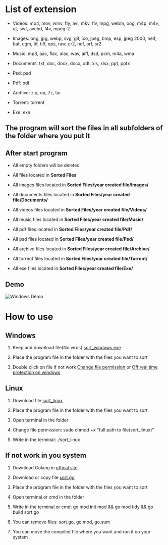 # List of extension

- Videos: mp4, mov, wmv, fly, avi, mkv, flv, mpg, webm, oog, m4p, m4v, qt, swf, avchd, f4v, mpeg-2

- Images: png, jpg, webp, svg, gif, ico, jpeg, bmp, esp, jpeg 2000, heif, bat, cgm, tif, tiff, eps, raw, cr2, nef, orf, sr2

- Music: mp3, aac, flac, alac, wav, aiff, dsd, pcm, m4a, wma

- Documents: txt, doc, docx, docx, odt, xls, xlsx, ppt, pptx

- Psd: psd

- Pdf: pdf

- Archive: zip, rar, 7z, tar

- Torrent: torrent

- Exe: exe

## The program will sort the files in all subfolders of the folder where you put it

## After start program

- All empty folders will be deleted

- All files located in **Sorted Files**

- All images files located in **Sorted Files/year created file/Images/**

- All documents files located in **Sorted Files/year created file/Documents/**

- All videos files located in **Sorted Files/year created file/Videos/**

- All music files located in **Sorted Files/year created file/Music/**

- All pdf files located in **Sorted Files/year created file/Pdf/**

- All psd files located in **Sorted Files/year created file/Psd/**

- All archive files located in **Sorted Files/year created file/Archive/**

- All torrent files located in **Sorted Files/year created file/Torrent/**

- All exe files located in **Sorted Files/year created file/Exe/**

## Demo

![Windows Demo](https://github.com/oleh312/Sorting-files-by-extension/blob/main/assets/windows_demo.gif)

# How to use

## Windows

1. Keep and download file(No virus) <a  href="https://github.com/oleh312/Sorting-files-by-extension/raw/main/Go/sort_windows.exe">sort_windows.exe</a>

2. Place the program file in the folder with the files you want to sort

3. Double click on file if not work <a  href="https://www.google.com/search?q=how+to+change+permissions+of+a+file+in+windows&sxsrf=ALeKk03ByQLIy_kPt0X2erLRnJHUqJrZDw%3A1628627435772&ei=6-ESYcvOLs3LrgTmwZ_oBA&oq=how+to+change+permissions+of+a+file+in+windows&gs_lcp=Cgdnd3Mtd2l6EAMyBQgAEMsBMgUIABDLATIGCAAQFhAeMgYIABAWEB4yBggAEBYQHjIGCAAQFhAeMgYIABAWEB4yBggAEBYQHjIGCAAQFhAeMgYIABAWEB46BwgAEEcQsAM6BwgAELADEENKBAhBGABQg9AbWLHZG2D73xtoAnACeACAAbIBiAHMB5IBAzAuOJgBAKABAcgBCcABAQ&sclient=gws-wiz&ved=0ahUKEwiL8J7-pafyAhXNpYsKHebgB00Q4dUDCA4&uact=5">Change file permission </a> or <a  href="https://support.microsoft.com/en-us/windows/turn-off-defender-antivirus-protection-in-windows-security-99e6004f-c54c-8509-773c-a4d776b77960">Off real time protection on windows</a>

## Linux

1. Download file <a  href="https://github.com/oleh312/Sorting-files-by-extension/raw/main/Go/sort_linux">sort_linux</a>

2. Place the program file in the folder with the files you want to sort

3. Open terminal in the folder

4. Change file permission: sudo chmod +x "full path to file(sort_linux)"

5. Write in the terminal: ./sort_linux

## If not work in you system

1. Download Golang in <a  href="https://golang.org/">offical site</a>

2. Download or copy file <a  href="https://github.com/oleh312/Sorting-files-by-extension/blob/main/Go/sort.go">sort.go</a>

3. Place the program file in the folder with the files you want to sort

4. Open terminal or cmd in the folder

5. Write in the terminal or cmd: go mod init mod && go mod tidy && go build sort.go

6. You can remove files: sort.go, go mod, go.sum

5. You can move the compiled file where you want and run it on your system
